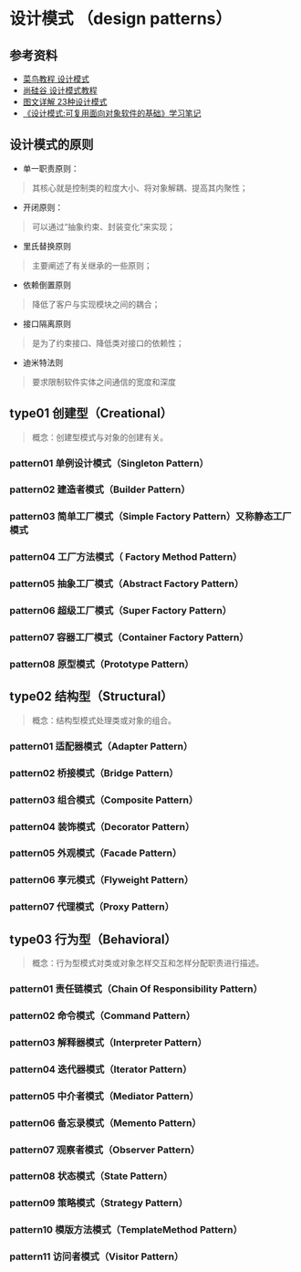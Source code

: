 # 设计模式 （design patterns）
## 参考资料
- [菜鸟教程 设计模式](https://www.runoob.com/design-pattern/design-pattern-tutorial.html)
- [尚硅谷 设计模式教程](https://www.bilibili.com/video/BV1G4411c7N4?p=1&vd_source=478f23bc58e5b8ebc20933ceaaa169a6)
- [图文详解 23种设计模式](https://mp.weixin.qq.com/s?__biz=MzU0OTE4MzYzMw==&mid=2247517079&idx=2&sn=6406008df0b99ee3d97bbceaa278f2f2&chksm=fbb10a69ccc6837fde5639b70b4c8ef4f0902f3b728dd4f9a4bded687cac5ff8998af17e0719&scene=27)
- [《设计模式:可复用面向对象软件的基础》学习笔记](https://jueee.github.io/design-patterns/)

## 设计模式的原则
- 单一职责原则：
> 其核心就是控制类的粒度大小、将对象解耦、提高其内聚性；

- 开闭原则：
> 可以通过“抽象约束、封装变化”来实现；

- 里氏替换原则
> 主要阐述了有关继承的一些原则；

- 依赖倒置原则
> 降低了客户与实现模块之间的耦合；

- 接口隔离原则
> 是为了约束接口、降低类对接口的依赖性；

- 迪米特法则
> 要求限制软件实体之间通信的宽度和深度


## type01 创建型（Creational）
> 概念：创建型模式与对象的创建有关。

### pattern01 单例设计模式（Singleton Pattern）

### pattern02 建造者模式（Builder Pattern）

### pattern03 简单工厂模式（Simple Factory Pattern）又称静态工厂模式

### pattern04 工厂方法模式（ Factory Method Pattern）

### pattern05 抽象工厂模式（Abstract Factory Pattern）

### pattern06 超级工厂模式（Super Factory Pattern）

### pattern07 容器工厂模式（Container Factory Pattern）

### pattern08 原型模式（Prototype Pattern）


## type02 结构型（Structural）
> 概念：结构型模式处理类或对象的组合。

### pattern01 适配器模式（Adapter Pattern）

### pattern02 桥接模式（Bridge Pattern）

### pattern03 组合模式（Composite Pattern）

### pattern04 装饰模式（Decorator Pattern）

### pattern05 外观模式（Facade Pattern）

### pattern06 享元模式（Flyweight Pattern）

### pattern07 代理模式（Proxy Pattern）

## type03 行为型（Behavioral）
> 概念：行为型模式对类或对象怎样交互和怎样分配职责进行描述。

### pattern01 责任链模式（Chain Of Responsibility Pattern）

### pattern02 命令模式（Command Pattern）

### pattern03 解释器模式（Interpreter Pattern）

### pattern04 迭代器模式（Iterator Pattern）

### pattern05 中介者模式（Mediator Pattern）

### pattern06 备忘录模式（Memento Pattern）

### pattern07 观察者模式（Observer Pattern）

### pattern08 状态模式（State Pattern）

### pattern09 策略模式（Strategy Pattern）

### pattern10 模版方法模式（TemplateMethod Pattern）

### pattern11 访问者模式（Visitor Pattern）
